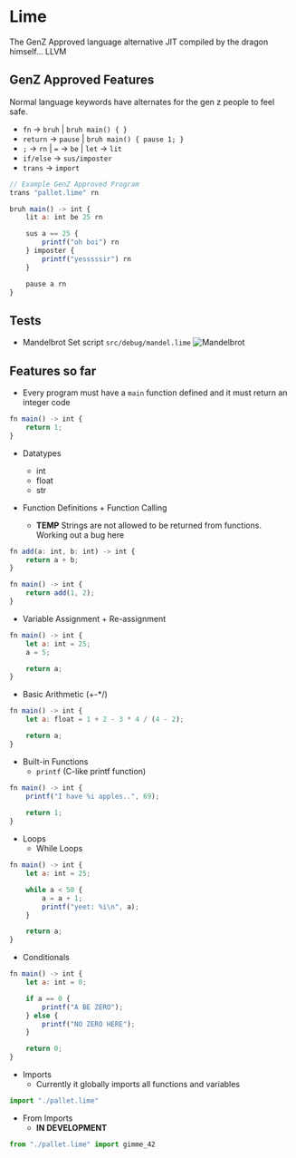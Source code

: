 # Lime
The GenZ Approved language alternative JIT compiled by the dragon himself... LLVM

## GenZ Approved Features
Normal language keywords have alternates for the gen z people to feel safe.
- `fn` -> `bruh` | `bruh main() { }`
- `return` -> `pause` | `bruh main() { pause 1; }`
- `;` -> `rn` | `=` -> `be` | `let` -> `lit`
- `if/else` -> `sus/imposter`
- `trans` -> `import`
```js
// Example GenZ Approved Program
trans "pallet.lime" rn

bruh main() -> int {
    lit a: int be 25 rn

    sus a == 25 {
        printf("oh boi") rn
    } imposter {
        printf("yesssssir") rn
    }

    pause a rn
}
```

## Tests
- Mandelbrot Set script `src/debug/mandel.lime`
![Mandelbrot](mandel_example.png)

## Features so far
- Every program must have a `main` function defined and it must return an integer code
```js
fn main() -> int {
    return 1;
}
```

- Datatypes
    - int
    - float
    - str

- Function Definitions + Function Calling
    - **TEMP** Strings are not allowed to be returned from functions. Working out a bug here
```js
fn add(a: int, b: int) -> int {
    return a + b;
}

fn main() -> int {
    return add(1, 2);
}
```

- Variable Assignment + Re-assignment
```js
fn main() -> int {
    let a: int = 25;
    a = 5;

    return a;
}
```

- Basic Arithmetic (+-*/)
```js
fn main() -> int {
    let a: float = 1 + 2 - 3 * 4 / (4 - 2);

    return a;
}
```

- Built-in Functions
    - `printf` (C-like printf function)
```js
fn main() -> int {
    printf("I have %i apples..", 69);
    
    return 1;
}
```

- Loops
    - While Loops
```js
fn main() -> int {
    let a: int = 25;

    while a < 50 {
        a = a + 1;
        printf("yeet: %i\n", a);
    }

    return a;
}
```

- Conditionals
```js
fn main() -> int {
    let a: int = 0;

    if a == 0 {
        printf("A BE ZERO");
    } else {
        printf("NO ZERO HERE");
    }

    return 0;
}
```

- Imports
    - Currently it globally imports all functions and variables
```js
import "./pallet.lime"
```

- From Imports
    - **IN DEVELOPMENT**
```js
from "./pallet.lime" import gimme_42
```
